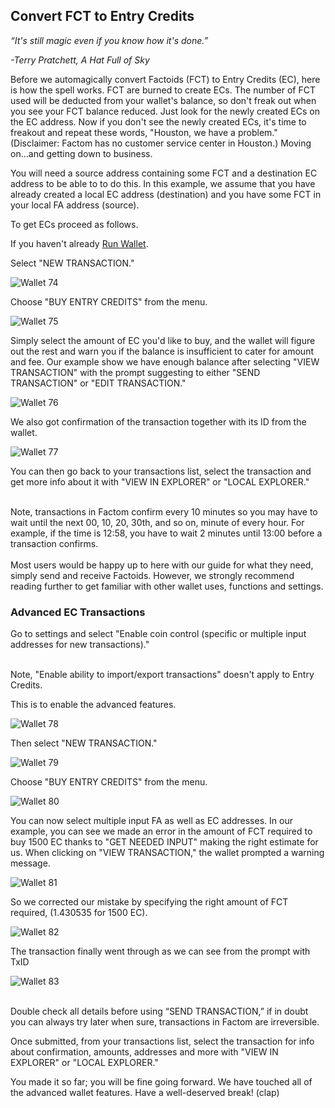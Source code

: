 ## Convert FCT to Entry Credits

*“It's still magic even if you know how it's done.”*
 
*-Terry Pratchett, A Hat Full of Sky* 

Before we automagically convert Factoids (FCT) to Entry Credits (EC), here is how the spell works. FCT are burned to create ECs. The number of FCT used will be deducted from your wallet's balance, so don't freak out when you see your FCT balance reduced. Just look for the newly created ECs on the EC address. Now if you don't see the newly created ECs, it's time to freakout and repeat these words, "Houston, we have a problem." (Disclaimer: Factom has no customer service center in Houston.)
Moving on...and getting down to business.

You will need a source address containing some FCT and a destination EC address to be able to to do this. In this example, we assume that you have already created a local EC address (destination) and you have some FCT in your local FA address (source).

To get ECs proceed as follows.

If you haven't already [Run Wallet](#run-enterprise-wallet).

Select "NEW TRANSACTION."

![Wallet 74](images/wallet_046.png)

Choose "BUY ENTRY CREDITS" from the menu.

![Wallet 75](images/wallet_066.png)

Simply select the amount of EC you'd like to buy, and the wallet will figure out the rest and warn you if the balance is insufficient to cater for amount and fee. Our example show we have enough balance after selecting "VIEW TRANSACTION" with the prompt suggesting to either "SEND TRANSACTION" or "EDIT TRANSACTION."

![Wallet 76](images/wallet_067.png)

We also got confirmation of the transaction together with its ID from the wallet.

![Wallet 77](images/wallet_068.png)

You can then go back to your transactions list, select the transaction and get more info about it with "VIEW IN EXPLORER" or "LOCAL EXPLORER." 

<aside class="notice"><br>
Note, transactions in Factom confirm every 10 minutes so you may have to wait until the next 00, 10, 20, 30th, and so on, minute of every hour. For example, if the time is 12:58, you have to wait 2 minutes until 13:00 before a transaction confirms.
</aside>

<aside class="success"><br>
Most users would be happy up to here with our guide for what they need, simply send and receive Factoids. However, we strongly recommend reading further to get familiar with other wallet uses, functions and settings.
</aside>

### Advanced EC Transactions

Go to settings and select "Enable coin control (specific or multiple input addresses for new transactions)." 

<aside class="notice"><br>
Note, "Enable ability to import/export transactions" doesn't apply to Entry Credits.
</aside>

This is to enable the advanced features.

![Wallet 78](images/wallet_069.png)

Then select "NEW TRANSACTION."

![Wallet 79](images/wallet_046.png)

Choose "BUY ENTRY CREDITS" from the menu.

![Wallet 80](images/wallet_062.png)

You can now select multiple input FA as well as EC addresses. In our example, you can see we made an error in the amount of FCT required to buy 1500 EC thanks to "GET NEEDED INPUT" making the right estimate for us. When clicking on "VIEW TRANSACTION," the wallet prompted a warning message. 

![Wallet 81](images/wallet_063.png) 

So we corrected our mistake by specifying the right amount of FCT required, (1.430535 for 1500 EC).

![Wallet 82](images/wallet_064.png)

The transaction finally went through as we can see from the prompt with TxID
 
![Wallet 83](images/wallet_065.png)

<aside class="warning"><br>
Double check all details before using “SEND TRANSACTION,” if in doubt you can always try later when sure, transactions in Factom are irreversible.
</aside>

Once submitted, from your transactions list, select the transaction for info about confirmation, amounts, addresses and more with "VIEW IN EXPLORER" or "LOCAL EXPLORER."

You made it so far; you will be fine going forward. We have touched all of the advanced wallet features. Have a well-deserved break! (clap)





